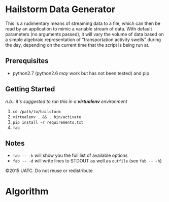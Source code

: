# Hailstorm Data Generator
This is a rudimentary means of streaming data to a file, which can then
be read by an application to mimic a variable stream of data. With default
parameters (no arguments passed), it will vary the volume of data based on
a simple algebraic representation of "transportation activity swells" during
the day, depending on the current time that the script is being run at.

## Prerequisites
* python2.7 (python2.6 _may_ work but has not been tested) and pip

## Getting Started
_n.b.: it's suggested to run this in a **virtualenv** environment_
1. `cd /path/to/hailstorm`
2. `virtualenv . && . bin/activate`
3. `pip install -r requirements.txt`
4. `fab`

## Notes
* `fab -- -h` will show you the full list of available options
* `fab -- -d` will write lines to STDOUT as well as `outfile` (see `fab -- -h`)

©2015 UATC. Do not reuse or redistribute.
# Algorithm
